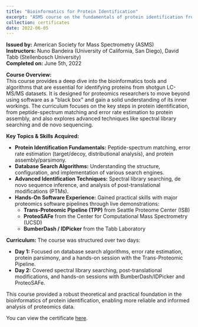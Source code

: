 ```yaml
---
title: "Bioinformatics for Protein Identification"
excerpt: "ASMS course on the fundamentals of protein identification from LC-MS/MS data, covering database searching, error rate estimation, and protein assembly.<br/><a href='/files/bioinformatics-for-protein-identification-asms-2022.pdf' target='_blank'><img src='/images/bioinformatics-for-protein-identification-asms-2022.png' width='300' alt='Bioinformatics for Protein Identification Certificate'></a>"
collection: certificates
date: 2022-06-05
---
```


**Issued by:** American Society for Mass Spectrometry (ASMS)  
**Instructors:** Nuno Bandeira (University of California, San Diego), David Tabb (Stellenbosch University)  
**Completed on:** June 5th, 2022

**Course Overview:**  
This course provides a deep dive into the bioinformatics tools and algorithms that are essential for identifying proteins from shotgun LC-MS/MS datasets. It is designed for proteomics researchers to move beyond using software as a "black box" and gain a solid understanding of its inner workings. The curriculum focuses on the key steps in protein identification, from peptide-spectrum matching and error rate estimation to protein assembly, and also explores advanced techniques like spectral library searching and de novo sequencing.

**Key Topics & Skills Acquired:**
*   **Protein Identification Fundamentals:** Peptide-spectrum matching, error rate estimation (target/decoy, distributional analysis), and protein assembly/parsimony.
*   **Database Search Algorithms:** Understanding the structure, configuration, and implementation of various search engines.
*   **Advanced Identification Techniques:** Spectral library searching, de novo sequence inference, and analysis of post-translational modifications (PTMs).
*   **Hands-On Software Experience:** Gained practical skills with major proteomics software pipelines through live demonstrations:
    *   **Trans-Proteomic Pipeline (TPP)** from Seattle Proteome Center (ISB)
    *   **ProteoSAFe** from the Center for Computational Mass Spectrometry (UCSD)
    *   **BumberDash / IDPicker** from the Tabb Laboratory

**Curriculum:**
The course was structured over two days:
*   **Day 1:** Focused on database search algorithms, error rate estimation, protein parsimony, and a hands-on session with the Trans-Proteomic Pipeline.
*   **Day 2:** Covered spectral library searching, post-translational modifications, and hands-on sessions with BumberDash/IDPicker and ProteoSAFe.

This course provided a robust theoretical and practical foundation in the bioinformatics of protein identification, enabling more reliable and informed analysis of proteomics data.

You can view the certificate <a href='/files/bioinformatics-for-protein-identification-asms-2022.pdf' target='_blank'>here</a>.

